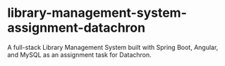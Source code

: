 # library-management-system-assignment-datachron
A full-stack Library Management System built with Spring Boot, Angular, and MySQL as an assignment task for Datachron.
